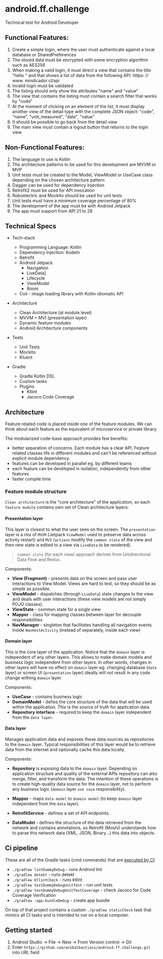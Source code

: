 # android.ff.challenge

Technical test for Android Developer

## Functional Features:
1) Create a simple login, where the user must authenticate against a local database or SharedPreferences
2) The stored data must be encrypted with some encryption algorithm such as AES256
3) When making a valid login, it must direct a view that contains the title "hello <username>" and that shows a list of data from the following API: https: // www. mindicador.cl/api
4) Invalid login must be validated
5) The listing should only show the attributes "name" and "value"
6) The view that contains the listing must contain a search filter that works by "code"
7) At the moment of clicking on an element of the list, it must display another view of the detail type with the complete JSON object: "code", "name", "unit_measured", "date", "value"
8) It should be possible to go back from the detail view
9) The main view must contain a logout button that returns to the login view

## Non-Functional Features:

1) The language to use is Kotlin
2) The architecture patterns to be used for this development are MVVM or MVP
3) Unit tests must be created to the Model, ViewModel or UseCase class depending on the chosen architecture pattern
4) Dagger can be used for dependency injection
5) Retrofit2 must be used for API invocation
6) Roboelectric and Mockito should be used for unit tests
7) Unit tests must have a minimum coverage percentage of 80%
8) The development of the app must be with Android Jetpack
9) The app must support from API 21 to 28

## Technical Specs

* Tech-stack
    * Programming Language: Kotlin
    * Dependency Injection: KodeIn
    * Retrofit
    * Android Jetpack
        * Navigation
        * LiveData]
        * Lifecycle
        * ViewModel
        * Room
    *  Coil - image loading library with Kotlin idiomatic API
 
* Architecture
    * Clean Architecture (at module level)
    * MVVM + MVI (presentation layer)
    * Dynamic feature modules
    * Android Architecture components
* Tests
    * Unit Tests
    * Mockito
    * Kluent
* Gradle
    * Gradle Kotlin DSL
    * Custom tasks
    * Plugins 
        * Ktlint
        * Jacoco Code Coverage
        
## Architecture

Feature related code is placed inside one of the feature modules.
We can think about each feature as the equivalent of microservice or private library.

The modularized code-base approach provides few benefits:
- better separation of concerns. Each module has a clear API, Feature related classes life in different modules and can't be referenced without explicit module dependency.
- features can be developed in parallel eg. by different teams
- each feature can be developed in isolation, independently from other features
- faster compile time 

### Feature module structure

`Clean architecture` is the "core architecture" of the application, so each `feature module` contains own set of Clean architecture layers:

#### Presentation layer

This layer is closest to what the user sees on the screen. The `presentation` layer is a mix of `MVVM` (Jetpack `ViewModel` used to preserve data across activity restart) and
`MVI` (`actions` modify the `common state` of the view and then new state is edited to a view via `LiveData` to be rendered).

> `common state` (for each view) approach derives from
> Unidirectional Data Flow and Redux.

Components:
- **View (Fragment)** - presents data on the screen and pass user interactions to View Model. Views are hard to test, so they should be as simple as possible.
- **ViewModel** - dispatches (through `LiveData`) state changes to the view and deals with user interactions (these view models are not simply POJO classes).
- **ViewState** - common state for a single view
- **Mapper** - class for mapping classes between layer for decouple responsibilities
- **NavManager** - singleton that facilitates handling all navigation events inside `NavHostActivity` (instead of separately, inside each view)

#### Domain layer

This is the core layer of the application. Notice that the `domain` layer is independent of any other layers. This allows to make domain models and business logic independent from other layers.
In other words, changes in other layers will have no effect on `domain` layer eg. changing database (`data` layer) or screen UI (`presentation` layer) ideally will not result in any code change withing `domain` layer.

Components:
- **UseCase** - contains business logic
- **DomainModel** - defies the core structure of the data that will be used within the application. This is the source of truth for application data.
- **Repository interface** - required to keep the `domain` layer independent from the `data layer`.

#### Data layer

Manages application data and exposes these data sources as repositories to the `domain` layer. Typical responsibilities of this layer would be to retrieve data from the internet and optionally cache this data locally.

Components:
- **Repository** is exposing data to the `domain` layer. Depending on application structure and quality of the external APIs repository can also merge, filter, and transform the data. The intention of
these operations is to create high-quality data source for the `domain` layer, not to perform any business logic (`domain` layer `use case` responsibility).

- **Mapper** - maps `data model` to `domain model` (to keep `domain` layer independent from the `data` layer).
- **RetrofitService** - defines a set of API endpoints.
- **DataModel** - defines the structure of the data retrieved from the network and contains annotations, so Retrofit (Moshi) understands how to parse this network data (XML, JSON, Binary...) this data into objects.

## Ci pipeline

These are all of the Gradle tasks (cmd commands) that are [executed by CI](/circle.yml):
* `./gradlew lintDummyDebug` - runs Android lint
* `./gradlew detekt` - runs detekt
* `./gradlew ktlintCheck` - runs ktlint
* `./gradlew testDummyDebugUnitTest` - run unit tests
* `./gradlew testDummyDebugUnitTestCoverage` - check Jacoco for Code Coverage Verification
* `./gradlew :app:bundleDebug` - create app bundle

On top of that project contains a custom `./gradlew staticCheck` task that mimics all CI tasks and is intended to run on
a local computer.

## Getting started

1. Android Studio -> File -> New -> From Version control -> Git
2. Enter `https://github.com/anibalbastiass/android.ff.challenge.git` into URL field